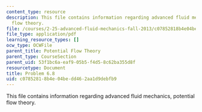 ```yaml
---
content_type: resource
description: This file contains information regarding advanced fluid mechanics, potential
  flow theory.
file: /courses/2-25-advanced-fluid-mechanics-fall-2013/c07852818b4e04bedd462aa1d9debfb9_MIT2_25F13_Problem6.8.pdf
file_type: application/pdf
learning_resource_types: []
ocw_type: OCWFile
parent_title: Potential Flow Theory
parent_type: CourseSection
parent_uid: 53f1bc6a-eaf9-05b5-f4d5-8c62ba355d8f
resourcetype: Document
title: Problem 6.8
uid: c0785281-8b4e-04be-dd46-2aa1d9debfb9
---
```

This file contains information regarding advanced fluid mechanics, potential flow theory.